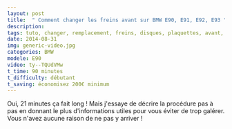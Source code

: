 ```yaml
---
layout: post
title:  " Comment changer les freins avant sur BMW E90, E91, E92, E93 "
description: 
tags: tuto, changer, remplacement, freins, disques, plaquettes, avant, bmw, 330i, 325i, e90, 258cv,
date: 2014-08-31 
img: generic-video.jpg
categories: BMW
modele: E90
video: ty--TQUdVMw
t_time: 90 minutes
t_difficulty: débutant
t_saving: économisez 200€ minimum
---
```

Oui, 21 minutes ça fait long ! Mais j'essaye de décrire la procédure pas à pas en donnant le plus d'informations utiles pour vous éviter de trop galérer. 
Vous n'avez aucune raison de ne pas y arriver !